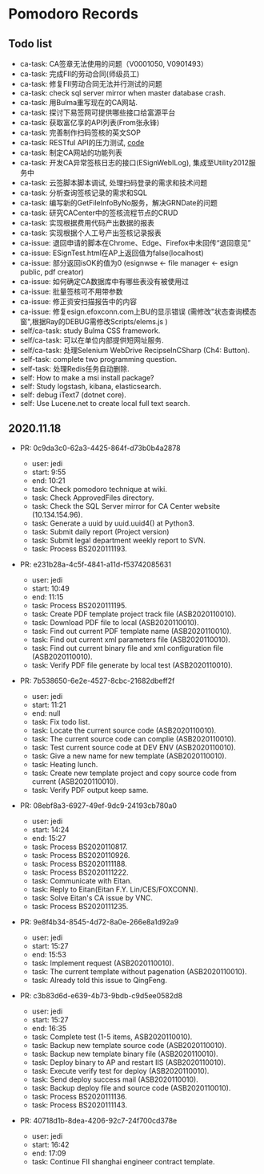 # Pomodoro Records

## Todo list

* ca-task: CA签章无法使用的问题（V0001050, V0901493）
* ca-task: 完成FII的劳动合同(师级员工)
* ca-task: 修复FII劳动合同无法并行测试的问题
* ca-task: check sql server mirror when master database crash.
* ca-task: 用Bulma重写现在的CA网站.
* ca-task: 探讨下易签网可提供哪些接口给富源平台
* ca-task: 获取富亿享的API列表(From张永锋)
* ca-task: 完善制作扫码签核的英文SOP
* ca-task: RESTful API的压力测试, [code](https://10.134.158.173/svn/esign/eSignCloud/eSignxPrototype)
* ca-task: 制定CA网站的功能列表
* ca-task: 开发CA异常签核日志的接口(ESignWebILog), 集成至Utility2012服务中
* ca-task: 云签脚本脚本调试, 处理扫码登录的需求和技术问题
* ca-task: 分析查询签核记录的需求和SQL
* ca-task: 编写新的GetFileInfoByNo服务，解决GRNDate的问题
* ca-task: 研究CACenter中的签核流程节点的CRUD
* ca-task: 实现根据费用代码产出数据的报表
* ca-task: 实现根据个人工号产出签核记录报表
* ca-issue: 退回申请的脚本在Chrome、Edge、Firefox中未回传“退回意见”
* ca-issue: ESignTest.html在AP上返回值为false(localhost)
* ca-issue: 部分返回isOK的值为0 (esignwse <- file manager <- esign public, pdf creator)
* ca-issue: 如何确定CA数据库中有哪些表没有被使用过
* ca-issue: 批量签核可不用带参数
* ca-issue: 修正资安扫描报告中的内容
* ca-issue: 修复esign.efoxconn.com上BU的显示错误 (需修改"状态查询模态窗",根据Ray的DEBUG需修改Scripts/elems.js )
* self/ca-task: study Bulma CSS framework.
* self/ca-task: 可以在单位内部提供短网址服务.
* self/ca-task: 处理Selenium WebDrive RecipseInCSharp (Ch4: Button).
* self-task: complete two programming question.
* self-task: 处理Redis任务自动删除.
* self: How to make a msi install package?
* self: Study logstash, kibana, elasticsearch.
* self: debug iText7 (dotnet core).
* self: Use Lucene.net to create local full text search.

## 2020.11.18

* PR: 0c9da3c0-62a3-4425-864f-d73b0b4a2878
  * user: jedi
  * start: 9:55
  * end: 10:21
  * task: Check pomodoro technique at wiki.
  * task: Check ApprovedFiles directory.
  * task: Check the SQL Server mirror for CA Center website (10.134.154.96).
  * task: Generate a uuid by uuid.uuid4() at Python3.
  * task: Submit daily report (Project version)
  * task: Submit legal department weekly report to SVN.
  * task: Process BS2020111193.

* PR: e231b28a-4c5f-4841-a11d-f53742085631
  * user: jedi
  * start: 10:49
  * end: 11:15
  * task: Process BS2020111195.
  * task: Create PDF template project track file (ASB2020110010).
  * task: Download PDF file to local (ASB2020110010).
  * task: Find out current PDF template name (ASB2020110010).
  * task: Find out current xml parameters file (ASB2020110010).
  * task: Find out current binary file and xml configuration file (ASB2020110010).
  * task: Verify PDF file generate by local test (ASB2020110010).

* PR: 7b538650-6e2e-4527-8cbc-21682dbeff2f
  * user: jedi
  * start: 11:21
  * end: null
  * task: Fix todo list.
  * task: Locate the current source code (ASB2020110010).
  * task: The current source code can complie (ASB2020110010).
  * task: Test current source code at DEV ENV (ASB2020110010).
  * task: Give a new name for new template (ASB2020110010).
  * task: Heating lunch.
  * task: Create new template project and copy source code from current (ASB2020110010).
  * task: Verify PDF output keep same.

* PR: 08ebf8a3-6927-49ef-9dc9-24193cb780a0
  * user: jedi
  * start: 14:24
  * end: 15:27
  * task: Process BS2020110817.
  * task: Process BS2020110926.
  * task: Process BS2020111188.
  * task: Process BS2020111222.
  * task: Communicate with Eitan.
  * task: Reply to Eitan(Eitan F.Y. Lin/CES/FOXCONN).
  * task: Solve Eitan's CA issue by VNC.
  * task: Process BS2020111235.

* PR: 9e8f4b34-8545-4d72-8a0e-266e8a1d92a9
  * user: jedi
  * start: 15:27
  * end: 15:53
  * task: Implement request (ASB2020110010).
  * task: The current template without pagenation (ASB2020110010).
  * task: Already told this issue to QingFeng.

* PR: c3b83d6d-e639-4b73-9bdb-c9d5ee0582d8
  * user: jedi
  * start: 15:27
  * end: 16:35
  * task: Complete test (1-5 items, ASB2020110010).
  * task: Backup new template source code (ASB2020110010).
  * task: Backup new template binary file (ASB2020110010).
  * task: Deploy binary to AP and restart IIS (ASB2020110010).
  * task: Execute verify test for deploy (ASB2020110010).
  * task: Send deploy success mail (ASB2020110010).
  * task: Backup deploy file and source code (ASB2020110010).
  * task: Process BS2020111136.
  * task: Process BS2020111143.

* PR: 40718d1b-8dea-4206-92c7-24f700cd378e
  * user: jedi
  * start: 16:42
  * end: 17:09
  * task: Continue FII shanghai engineer contract template.